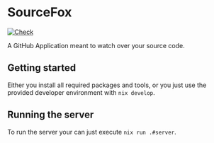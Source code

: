 # SourceFox

[![Check](https://github.com/Eastwooder/source-fox/actions/workflows/check.yaml/badge.svg?branch=main)](https://github.com/Eastwooder/source-fox/actions/workflows/check.yaml)

A GitHub Application meant to watch over your source code.

## Getting started

Either you install all required packages and tools, or you just use the
provided developer environment with `nix develop`.

## Running the server

To run the server your can just execute `nix run .#server`.
